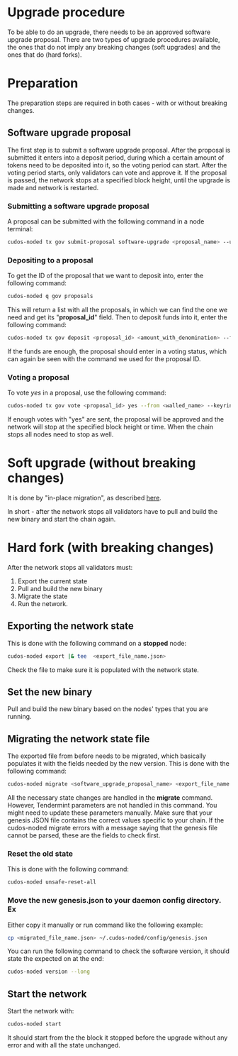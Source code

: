 # Upgrade procedure

To be able to do an upgrade, there needs to be an approved software upgrade proposal.
There are two types of upgrade procedures available, the ones that do not imply any breaking changes (soft upgrades) and the ones that do (hard forks).

# Preparation

The preparation steps are required in both cases - with or without breaking changes.

## Software upgrade proposal

The first step is to submit a software upgrade proposal.
After the proposal is submitted it enters into a deposit period, during which a certain amount of tokens need to be deposited into it, so the voting period can start.
After the voting period starts, only validators can vote and approve it.
If the proposal is passed, the network stops at a specified block height, until the upgrade is made and network is restarted.

### Submitting a software upgrade proposal

A proposal can be submitted with the following command in a node terminal:

```bash
cudos-noded tx gov submit-proposal software-upgrade <proposal_name> --upgrade-height <block_at_which_to_stop> --from <wallet_name> --deposit <amount_to_deposit_with_denomination> --title <proposal_title> --description <proposal_description> --keyring-backend <os or file or test> --chain-id <chain_id> -y
```

### Depositing to a proposal

To get the ID of the proposal that we want to deposit into, enter the following command:

```bash
cudos-noded q gov proposals
```

This will return a list with all the proposals, in which we can find the one we need and get its "**proposal_id**" field. Then to deposit funds into it, enter the following command:

```bash
cudos-noded tx gov deposit <proposal_id> <amount_with_denomination> --from <wallet_name> --keyring-backend <os or file or test> --chain-id <chain_id> -y
```

If the funds are enough, the proposal should enter in a voting status, which can again be seen with the command we used for the proposal ID.

### Voting a proposal

To vote *yes* in a proposal, use the following command:

```bash
cudos-noded tx gov vote <proposal_id> yes --from <walled_name> --keyring-backend <os or file or test> --chain-id <chain_id> -y
```

If enough votes with "yes" are sent, the proposal will be approved and the network will stop at the specified block height or time.
When the chain stops all nodes need to stop as well.

# Soft upgrade (without breaking changes)

It is done by "in-place migration", as described [here](https://docs.cosmos.network/master/core/upgrade.html).

In short - after the network stops all validators have to pull and build the new binary and start the chain again.

# Hard fork (with breaking changes)

After the network stops all validators must:

1. Export the current state
2. Pull and build the new binary
3. Migrate the state
4. Run the network.

## Exporting the network state

This is done with the following command on a **stopped** node:

```bash
cudos-noded export |& tee  <export_file_name.json>
```

Check the file to make sure it is populated with the network state.

## Set the new binary

Pull and build the new binary based on the nodes' types that you are running.

## Migrating the network state file

The exported file from before needs to be migrated, which basically populates it with the fields needed by the new version. This is done with the following command:

```bash
cudos-noded migrate <software_upgrade_proposal_name> <export_file_name.json> --chain-id <new_chain_id> |& tee <migrated_file_name.json>
```

All the necessary state changes are handled in the **migrate** command. However, Tendermint parameters are not handled in this command. You might need to update these parameters manually. Make sure that your genesis JSON file contains the correct values specific to your chain. If the cudos-noded migrate errors with a message saying that the genesis file cannot be parsed, these are the fields to check first.

### Reset the old state

This is done with the following command:

```bash
cudos-noded unsafe-reset-all
```

### Move the new genesis.json to your daemon config directory. Ex

Either copy it manually or run command like the following example:

```bash
cp <migrated_file_name.json> ~/.cudos-noded/config/genesis.json
```

You can run the following command to check the software version, it should state the expected on at the end:

```bash
cudos-noded version --long
```

## Start the network

Start the network with:

```bash
cudos-noded start
```

It should start from the the block it stopped before the upgrade without any error and with all the state unchanged.

